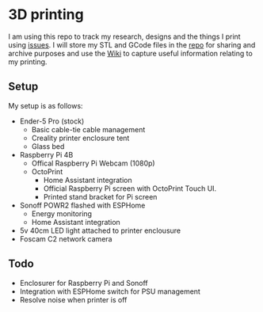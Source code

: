 # 3D printing

I am using this repo to track my research, designs and the things I print using [issues](https://github.com/jcallaghan/3d-printing/issues). I will store my STL and GCode files in the [repo](https://github.com/jcallaghan/3d-printing) for sharing and archive purposes and use the [Wiki](https://github.com/jcallaghan/3d-printing/wiki) to capture useful information relating to my printing.

## Setup
My setup is as follows:
* Ender-5 Pro (stock)
  * Basic cable-tie cable management
  * Creality printer enclosure tent
  * Glass bed
* Raspberry Pi 4B
  * Offical Raspberry Pi Webcam (1080p)
  * OctoPrint
    * Home Assistant integration
    * Official Raspberry Pi screen with OctoPrint Touch UI.
    * Printed stand bracket for Pi screen
* Sonoff POWR2 flashed with ESPHome
  * Energy monitoring 
  * Home Assistant integration
* 5v 40cm LED light attached to printer enclousure
* Foscam C2 network camera

## Todo
* Enclosurer for Raspberry Pi and Sonoff
* Integration with ESPHome switch for PSU management
* Resolve noise when printer is off

